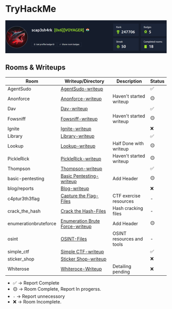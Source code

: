 # TryHackMe
![](/assets/Profile.png)

## Rooms & Writeups
|         Room           |           Writeup/Directory            |            Description              | Status |
|------------------------|----------------------------------------|-------------------------------------|--------|
| AgentSudo             | [AgentSudo-writeup](/AgentSudo)       |                 |  ✅    |
| Anonforce             | [Anonforce-writeup](/Anonforce)       | Haven't started writeup            |  🟡    |
| Dav                   | [Dav-writeup](/Dav)                   |                   |  ✅    |
| Fowsniff              | [Fowsniff-writeup](/Fowsniff)         | Haven't started writeup               |  🟡    |
| Ignite                | [Ignite-writeup](/Ignite)             |                         |  ❌    |
| Library               | [Library-writeup](/Library)           |       |  ✅    |
| Lookup                | [Lookup-writeup](/Lookup)             | Half Done with writeup                    |  🟡    |
| PickleRick            | [PickleRick-writeup](/PickleRick)     | Haven't started writeup |  🟡    |
| Thompson              | [Thompson-writeup](/Thompson)         |                      |  ✅    |
| basic-pentesting      | [Basic Pentesting-writeup](/basic-pentesting) | Add Header      |  🟡    |
| blog/reports          | [Blog-writeup](/blog/reports)         |              |   ❌   |
| c4ptur3th3flag        | [Capture the Flag-Files](/c4ptur3th3flag) | CTF exercise resources             |   -    |
| crack_the_hash        | [Crack the Hash-Files](/crack_the_hash/files.txt) | Hash cracking files               |   -    |
| enumerationbruteforce | [Enumeration Brute Force-writeup](/enumerationbruteforce) | Add Header             |   🟡   |
| osint                 | [OSINT-Files](/osint)                 | OSINT resources and tools          |   -    |
| simple_ctf            | [Simple CTF-writeup](/simple_ctf)     |              |   ✅   |
| sticker_shop          | [Sticker Shop-writeup](/sticker_shop) |               |   ❌   |
| Whiterose		| [Whiteroce-Writeup](/Whiterose)	| Detailing pending	| ❌ |


- ✅ -> Report Complete
- 🟡 -> Room Complete, Report In progerss.
- `-` -> Report unnecessory
- ❌ -> Room Incomplete.
